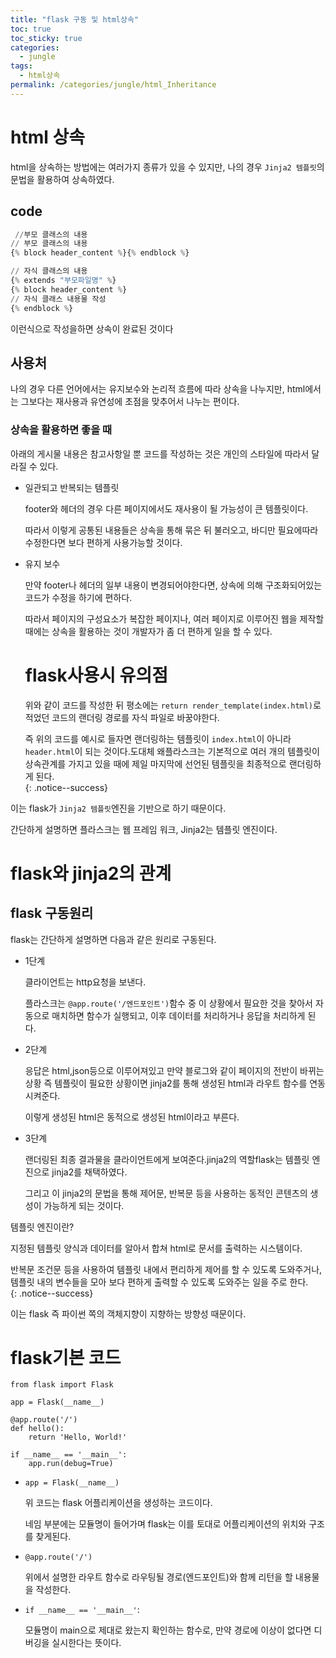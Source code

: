 ```yaml
---
title: "flask 구동 및 html상속"
toc: true
toc_sticky: true
categories:
  - jungle
tags:
  - html상속
permalink: /categories/jungle/html_Inheritance
---
```

# html 상속

html을 상속하는 방법에는 여러가지 종류가 있을 수 있지만, 나의 경우 `Jinja2 템플릿`의 문법을 활용하여 상속하였다.

## code
```python
 //부모 클래스의 내용
// 부모 클래스의 내용
{% block header_content %}{% endblock %}

// 자식 클래스의 내용
{% extends "부모파일명" %}
{% block header_content %}
// 자식 클래스 내용물 작성
{% endblock %}

```
  
이런식으로 작성을하면 상속이 완료된 것이다

## 사용처

나의 경우 다른 언어에서는 유지보수와 논리적 흐름에 따라 상속을 나누지만, html에서는 그보다는 재사용과 유연성에 초점을 맞추어서 나누는 편이다.

### 상속을 활용하면 좋을 때

아래의 게시물 내용은 참고사항일 뿐 코드를 작성하는 것은 개인의 스타일에 따라서 달라질 수 있다.

-   일관되고 반복되는 템플릿  
      
    footer와 헤더의 경우 다른 페이지에서도 재사용이 될 가능성이 큰 템플릿이다.  
      
    따라서 이렇게 공통된 내용들은 상속을 통해 묶은 뒤 불러오고, 바디만 필요에따라 수정한다면 보다 편하게 사용가능할 것이다.
-   유지 보수  
      
    만약 footer나 헤더의 일부 내용이 변경되어야한다면, 상속에 의해 구조화되어있는 코드가 수정을 하기에 편하다.  
      
    따라서 페이지의 구성요소가 복잡한 페이지나, 여러 페이지로 이루어진 웹을 제작할 때에는 상속을 활용하는 것이 개발자가 좀 더 편하게 일을 할 수 있다.
    
    # flask사용시 유의점
    
    위와 같이 코드를 작성한 뒤 평소에는 `return render_template(index.html)`로 적었던 코드의 랜더링 경로를 자식 파일로 바꿍야한다.  
      
    즉 위의 코드를 예시로 들자면 랜더링하는 템플릿이 `index.html`이 아니라 `header.html`이 되는 것이다.도대체 왜플라스크는 기본적으로 여러 개의 템플릿이 상속관계를 가지고 있을 때에 제일 마지막에 선언된 템플릿을 최종적으로 랜더링하게 된다.  
    {: .notice--success}

이는 flask가 `Jinja2 템플릿`엔진을 기반으로 하기 때문이다.  
  
간단하게 설명하면 플라스크는 웹 프레임 워크, Jinja2는 템플릿 엔진이다.

# flask와 jinja2의 관계

## flask 구동원리

flask는 간단하게 설명하면 다음과 같은 원리로 구동된다.

-   1단계  
      
    클라이언트는 http요청을 보낸다.  
      
    플라스크는 `@app.route('/엔드포인트')`함수 중 이 상황에서 필요한 것을 찾아서 자동으로 매치하면 함수가 실행되고, 이후 데이터를 처리하거나 응답을 처리하게 된다.
-   2단계  
      
    응답은 html,json등으로 이루어져있고 만약 블로그와 같이 페이지의 전반이 바뀌는 상황 즉 템플릿이 필요한 상황이면 jinja2를 통해 생성된 html과 라우트 함수를 연동시켜준다.  
      
    이렇게 생성된 html은 동적으로 생성된 html이라고 부른다.
-   3단계  
      
    랜더링된 최종 결과물을 클라이언트에게 보여준다.jinja2의 역할flask는 템플릿 엔진으로 jinja2를 채택하였다.  
      
    그리고 이 jinja2의 문법을 통해 제어문, 반복문 등을 사용하는 동적인 콘텐츠의 생성이 가능하게 되는 것이다.

템플릿 엔진이란?  
  
지정된 템플릿 양식과 데이터를 알아서 합쳐 html로 문서를 출력하는 시스템이다.  
  
반복문 조건문 등을 사용하여 템플릿 내에서 편리하게 제어를 할 수 있도록 도와주거나, 템플릿 내의 변수들을 모아 보다 편하게 출력할 수 있도록 도와주는 일을 주로 한다.  
{: .notice--success}

이는 flask 즉 파이썬 쪽의 객체지향이 지향하는 방향성 때문이다.

# flask기본 코드

```
from flask import Flask

app = Flask(__name__)

@app.route('/')
def hello():
    return 'Hello, World!'

if __name__ == '__main__':
    app.run(debug=True)
```

-   `app = Flask(__name__)`  
      
    위 코드는 flask 어플리케이션을 생성하는 코드이다.  
      
    네임 부분에는 모듈명이 들어가며 flask는 이를 토대로 어플리케이션의 위치와 구조를 찾게된다.
-   `@app.route('/')`  
      
    위에서 설명한 라우트 함수로 라우팅될 경로(엔드포인트)와 함께 리턴을 할 내용물을 작성한다.
-   `if __name__ == '__main__'`:  
      
    모듈명이 main으로 제대로 왔는지 확인하는 함수로, 만약 경로에 이상이 없다면 디버깅을 실시한다는 뜻이다.